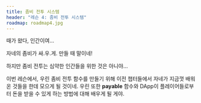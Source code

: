```yaml
---
title: 좀비 전투 시스템
header: "레슨 4: 좀비 전투 시스템"
roadmap: roadmap4.jpg
---
```


때가 왔다, 인간이여...

자네의 좀비가 싸.우.게. 만들 때 말이네!

하지만 좀비 전투는 심약한 인간들을 위한 것은 아니야...

이번 레슨에서, 우린 좀비 전투 함수를 만들기 위해 이전 챕터들에서 자네가 지금껏 배워온 것들을 한데 모으게 될 것이네. 우린 또한 **payable** 함수와 DApp이 플레이어들로부터 돈을 받을 수 있게 하는 방법에 대해 배우게 될 게야.
